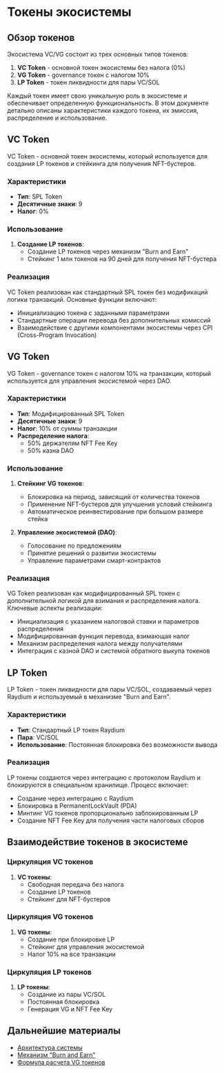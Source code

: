 # Токены экосистемы

## Обзор токенов

Экосистема VC/VG состоит из трех основных типов токенов:

1. **VC Token** - основной токен экосистемы без налога (0%)
2. **VG Token** - governance токен с налогом 10%
3. **LP Token** - токен ликвидности для пары VC/SOL

Каждый токен имеет свою уникальную роль в экосистеме и обеспечивает определенную функциональность. В этом документе детально описаны характеристики каждого токена, их эмиссия, распределение и использование.

## VC Token

VC Token - основной токен экосистемы, который используется для создания LP токенов и стейкинга для получения NFT-бустеров.

### Характеристики

- **Тип**: SPL Token
- **Десятичные знаки**: 9
- **Налог**: 0%

### Использование

1. **Создание LP токенов**:
   - Создание LP токенов через механизм "Burn and Earn"
   - Стейкинг 1 млн токенов на 90 дней для получения NFT-бустера

### Реализация

VC Token реализован как стандартный SPL токен без модификаций логики транзакций. Основные функции включают:

- Инициализацию токена с заданными параметрами
- Стандартные операции перевода без дополнительных комиссий
- Взаимодействие с другими компонентами экосистемы через CPI (Cross-Program Invocation)

## VG Token

VG Token - governance токен с налогом 10% на транзакции, который используется для управления экосистемой через DAO.

### Характеристики

- **Тип**: Модифицированный SPL Token
- **Десятичные знаки**: 9
- **Налог**: 10% от суммы транзакции
- **Распределение налога**:
  - 50% держателям NFT Fee Key
  - 50% казна DAO

### Использование

1. **Стейкинг VG токенов**:
   - Блокировка на период, зависящий от количества токенов
   - Применение NFT-бустеров для улучшения условий стейкинга
   - Автоматическое реинвестирование при большом размере стейка

2. **Управление экосистемой (DAO)**:
   - Голосование по предложениям
   - Принятие решений о развитии экосистемы
   - Управление параметрами смарт-контрактов

### Реализация

VG Token реализован как модифицированный SPL токен с дополнительной логикой для взимания и распределения налога. Ключевые аспекты реализации:

- Инициализация с указанием налоговой ставки и параметров распределения
- Модифицированная функция перевода, взимающая налог
- Механизм распределения налога между получателями
- Интеграция с казной DAO и системой обратного выкупа токенов

## LP Token

LP Token - токен ликвидности для пары VC/SOL, создаваемый через Raydium и используемый в механизме "Burn and Earn".

### Характеристики

- **Тип**: Стандартный LP токен Raydium
- **Пара**: VC/SOL
- **Использование**: Постоянная блокировка без возможности вывода

### Реализация

LP токены создаются через интеграцию с протоколом Raydium и блокируются в специальном хранилище. Процесс включает:

- Создание через интеграцию с Raydium
- Блокировка в PermanentLockVault (PDA)
- Минтинг VG токенов пропорционально заблокированным LP
- Создание NFT Fee Key для получения части налоговых сборов

## Взаимодействие токенов в экосистеме

### Циркуляция VC токенов

1. **VC токены**:
   - Свободная передача без налога
   - Создание LP токенов
   - Стейкинг для NFT-бустеров

### Циркуляция VG токенов

1. **VG токены**:
   - Создание при блокировке LP
   - Стейкинг для управления экосистемой
   - Налог 10% на все транзакции

### Циркуляция LP токенов

1. **LP токены**:
   - Создание из пары VC/SOL
   - Постоянная блокировка
   - Генерация VG и NFT Fee Key

## Дальнейшие материалы

- [Архитектура системы](./01-system-architecture.md)
- [Механизм "Burn and Earn"](./03-burn-and-earn.md)
- [Формула расчета VG токенов](./specs/vg-calculation-formula.md) 
